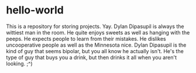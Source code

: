# hello-world
This is a repository for storing projects. Yay.
Dylan Dipasupil is always the wittiest man in the room. He quite enjoys sweets as well as hanging with the peeps. He expects people to learn from their mistakes. He dislikes uncooperative people as well as the Minnesota nice. Dylan Dipasupil is the kind of guy that seems bipolar, but you all know he actually isn't. He's the type of guy that buys you a drink, but then drinks it all when you aren't looking.   ;^)
